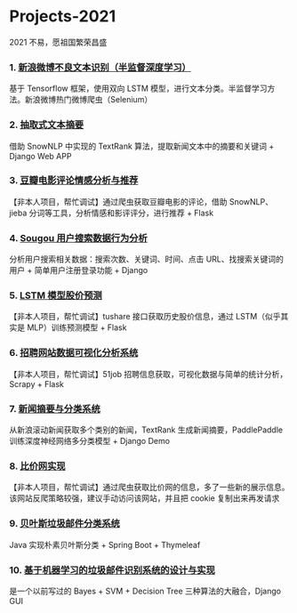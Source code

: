 # Projects-2021

2021 不易，愿祖国繁荣昌盛

### 1. [新浪微博不良文本识别（半监督深度学习）](./semi-learning-weibo-text-classfication)
基于 Tensorflow 框架，使用双向 LSTM 模型，进行文本分类。半监督学习方法。新浪微博热门微博爬虫（Selenium）

### 2. [抽取式文本摘要](./text-summary-by-extraction)
借助 SnowNLP 中实现的 TextRank 算法，提取新闻文本中的摘要和关键词 + Django Web APP

### 3. [豆瓣电影评论情感分析与推荐](./douban-movie-comment-analysis)
【非本人项目，帮忙调试】通过爬虫获取豆瓣电影的评论，借助 SnowNLP、jieba 分词等工具，分析情感和影评评分，进行推荐 + Flask

### 4. [Sougou 用户搜索数据行为分析](./sougou-search-data-analysis)
分析用户搜索相关数据：搜索次数、关键词、时间、点击 URL、找搜索关键词的用户 + 简单用户注册登录功能 + Django

### 5. [LSTM 模型股价预测](./lstm-stock-price-prediction)
【非本人项目，帮忙调试】tushare 接口获取历史股价信息，通过 LSTM（似乎其实是 MLP）训练预测模型 + Flask

### 6. [招聘网站数据可视化分析系统](./job-analysis)
【非本人项目，帮忙调试】51job 招聘信息获取，可视化数据与简单的统计分析，Scrapy + Flask

### 7. [新闻摘要与分类系统](./news-summary-classification)
从新浪滚动新闻获取多个类别的新闻，TextRank 生成新闻摘要，PaddlePaddle 训练深度神经网络多分类模型 + Django Demo

### 8. [比价网实现](./compare-price)
【非本人项目，帮忙调试】通过爬虫获取比价网的信息，多了一些新的展示信息。该网站反爬策略较强，建议手动访问该网站，并且把 cookie 复制出来再发请求

### 9. [贝叶斯垃圾邮件分类系统](./spam-bayes)
Java 实现朴素贝叶斯分类 + Spring Boot + Thymeleaf

### 10. [基于机器学习的垃圾邮件识别系统的设计与实现](./spam-all-web)
是一个以前写过的 Bayes + SVM + Decision Tree 三种算法的大融合，Django GUI
